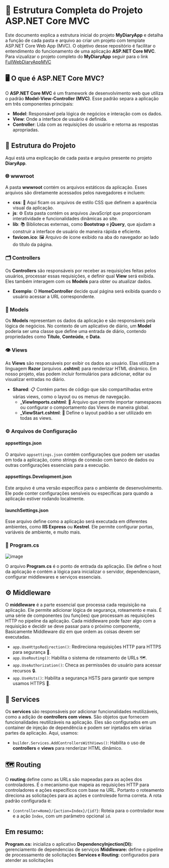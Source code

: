# 📓 Estrutura Completa do Projeto ASP.NET Core MVC

Este documento explica a estrutura inicial do projeto **MyDiaryApp** e detalha a função de cada pasta e arquivo ao criar um projeto com template ASP.NET Core Web App (MVC). O objetivo desse repositório é facilitar o entendimento do funcionamento de uma aplicação **ASP.NET Core MVC**. Para vizualizar o projeto completo
do **MyDiaryApp** seguir para o link 
[FullWebDiaryAppMVC](https://github.com/pedrohgarbim/Full-Web-Diary-App)
## 🖥️ O que é ASP.NET Core MVC?

O **ASP.NET Core MVC** é um framework de desenvolvimento web que utiliza o padrão **Model-View-Controller (MVC)**. Esse padrão separa a aplicação em três componentes principais:

- **Model**: Responsável pela lógica de negócios e interação com os dados.
- **View**: Onde a interface de usuário é definida.
- **Controller**: Lida com as requisições do usuário e retorna as respostas apropriadas.

## 📁 Estrutura do Projeto

Aqui está uma explicação de cada pasta e arquivo presente no projeto **DiaryApp**.

### 🌐 wwwroot

A pasta **wwwroot** contém os arquivos estáticos da aplicação. Esses arquivos são diretamente acessados pelos navegadores e incluem:

- **css**: 📄 Aqui ficam os arquivos de estilo CSS que definem a aparência visual da aplicação.
- **js**: ⚙️ Esta pasta contém os arquivos JavaScript que proporcionam interatividade e funcionalidades dinâmicas ao site.
- **lib**: 📚 Bibliotecas externas, como **Bootstrap** e **jQuery**, que ajudam a construir a interface de usuário de maneira rápida e eficiente.
- **favicon.ico**: 🖼️ Arquivo de ícone exibido na aba do navegador ao lado do título da página.

### 🗂️ Controllers

Os **Controllers** são responsáveis por receber as requisições feitas pelos usuários, processar essas requisições, e definir qual **View** será exibida. Eles também interagem com os **Models** para obter ou atualizar dados.

- **Exemplo**: O **HomeController** decide qual página será exibida quando o usuário acessar a URL correspondente.

### 📑 Models

Os **Models** representam os dados da aplicação e são responsáveis pela lógica de negócios. No contexto de um aplicativo de diário, um **Model** poderia ser uma classe que define uma entrada de diário, contendo propriedades como **Título**, **Conteúdo**, e **Data**.

### 👁️ Views

As **Views** são responsáveis por exibir os dados ao usuário. Elas utilizam a linguagem **Razor** (arquivos **.cshtml**) para renderizar HTML dinâmico. Em nosso projeto, elas podem incluir formulários para adicionar, editar ou visualizar entradas no diário.

- **Shared**: 📋 Contém partes de código que são compartilhadas entre várias views, como o layout ou os menus de navegação.
  - **_ViewImports.cshtml**: 🚀 Arquivo que permite importar namespaces ou configurar o comportamento das Views de maneira global.
  - **_ViewStart.cshtml**: 🔧 Define o layout padrão a ser utilizado em todas as views.

### ⚙️ Arquivos de Configuração

#### **appsettings.json**
O arquivo `appsettings.json` contém configurações que podem ser usadas em toda a aplicação, como strings de conexão com banco de dados ou outras configurações essenciais para a execução.

#### **appsettings.Development.json**
Este arquivo é uma versão específica para o ambiente de desenvolvimento. Ele pode conter configurações sensíveis ou específicas para quando a aplicação estiver rodando localmente.

#### **launchSettings.json**
Esse arquivo define como a aplicação será executada em diferentes ambientes, como **IIS Express** ou **Kestrel**. Ele permite configurar portas, variáveis de ambiente, e muito mais.

### 🏁 Program.cs
![image](https://github.com/user-attachments/assets/4a196324-cd46-4e1e-aea2-cfb5286b5d62)


O arquivo **Program.cs** é o ponto de entrada da aplicação. Ele define o host da aplicação e contém a lógica para inicializar o servidor, dependenciasm, configurar middlewares e serviços essenciais.
## ⚙️ Middleware 

O **middleware** é a parte essencial que processa cada requisição na aplicação. Ele permite adicionar lógica de segurança, roteamento e mais. É uma série de componentes (ou funções) que processam as requisições HTTP no pipeline da aplicação. Cada middleware pode fazer algo com a requisição e decidir se deve passar para o próximo componente, Basicamente Middleware diz em que ordem as coisas devem ser executadas.

- `app.UseHttpsRedirection()`: Redireciona requisições HTTP para HTTPS para segurança 🔐.
- `app.UseRouting()`: Habilita o sistema de roteamento de URLs 🗺️.
- `app.UseAuthorization()`: Checa as permissões do usuário para acessar recursos 🔒.
- `app.UseHsts()`: Habilita a segurança HSTS para garantir que sempre usamos HTTPS 📡.

## 🌟 Services 

Os **services** são responsáveis por adicionar funcionalidades reutilizáveis, como a adição de **controllers com views**. São objetos que fornecem funcionalidades reutilizáveis na aplicação. Eles são configurados em um container de injeção de dependência e podem ser injetados em várias partes da aplicação. Aqui, usamos:

- `builder.Services.AddControllersWithViews()`: Habilita o uso de **controllers** e **views** para renderizar HTML dinâmico.

## 🗺️ Routing 

O **routing** define como as URLs são mapeadas para as ações dos controladores. É o mecanismo que mapeia as requisições HTTP para controladores e ações específicos com base na URL. Portanto o roteamento direciona as solicitações para as ações e controlesde forma correta. A rota padrão configurada é:

- `{controller=Home}/{action=Index}/{id?}`: Roteia para o controlador `Home` e a ação `Index`, com um parâmetro opcional `id`.

## Em resumo:
**Program.cs:** inicializa o aplicativo
**DependencyInjection(DI):** gerenciamento de dependencias de serviços
**Middleware:** define o pipeline de processamento de solicitações
**Services e Routing:** configurados para atender as solicitações 
